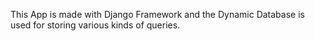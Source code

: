 This App is made with Django Framework and the Dynamic Database is used for storing various kinds of queries.

